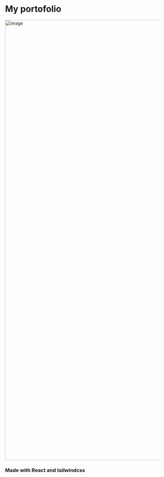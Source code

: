 # My portofolio
<img width="1438" alt="image" src="https://user-images.githubusercontent.com/14821642/161137521-80d3be77-d9e7-430e-945d-7ee7fb291ebb.png">

### Made with React and tailwindcss
